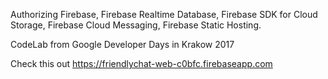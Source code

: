 Authorizing Firebase,
Firebase Realtime Database,
Firebase SDK for Cloud Storage,
Firebase Cloud Messaging,
Firebase Static Hosting.

CodeLab from Google Developer Days in Krakow 2017

Check this out https://friendlychat-web-c0bfc.firebaseapp.com

